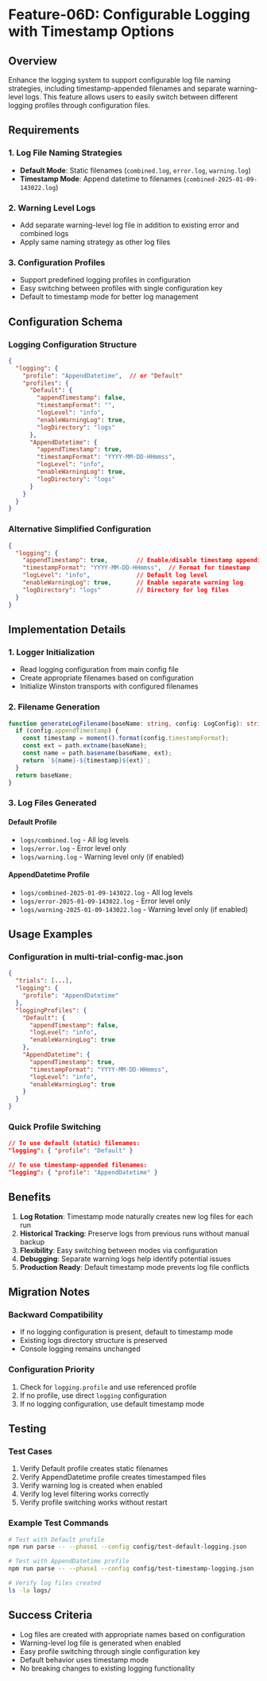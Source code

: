 # Feature-06D: Configurable Logging with Timestamp Options

## Overview
Enhance the logging system to support configurable log file naming strategies, including timestamp-appended filenames and separate warning-level logs. This feature allows users to easily switch between different logging profiles through configuration files.

## Requirements

### 1. Log File Naming Strategies
- **Default Mode**: Static filenames (`combined.log`, `error.log`, `warning.log`)
- **Timestamp Mode**: Append datetime to filenames (`combined-2025-01-09-143022.log`)

### 2. Warning Level Logs
- Add separate warning-level log file in addition to existing error and combined logs
- Apply same naming strategy as other log files

### 3. Configuration Profiles
- Support predefined logging profiles in configuration
- Easy switching between profiles with single configuration key
- Default to timestamp mode for better log management

## Configuration Schema

### Logging Configuration Structure
```json
{
  "logging": {
    "profile": "AppendDatetime",  // or "Default"
    "profiles": {
      "Default": {
        "appendTimestamp": false,
        "timestampFormat": "",
        "logLevel": "info",
        "enableWarningLog": true,
        "logDirectory": "logs"
      },
      "AppendDatetime": {
        "appendTimestamp": true,
        "timestampFormat": "YYYY-MM-DD-HHmmss",
        "logLevel": "info",
        "enableWarningLog": true,
        "logDirectory": "logs"
      }
    }
  }
}
```

### Alternative Simplified Configuration
```json
{
  "logging": {
    "appendTimestamp": true,        // Enable/disable timestamp appending
    "timestampFormat": "YYYY-MM-DD-HHmmss",  // Format for timestamp
    "logLevel": "info",             // Default log level
    "enableWarningLog": true,       // Enable separate warning log
    "logDirectory": "logs"          // Directory for log files
  }
}
```

## Implementation Details

### 1. Logger Initialization
- Read logging configuration from main config file
- Create appropriate filenames based on configuration
- Initialize Winston transports with configured filenames

### 2. Filename Generation
```typescript
function generateLogFilename(baseName: string, config: LogConfig): string {
  if (config.appendTimestamp) {
    const timestamp = moment().format(config.timestampFormat);
    const ext = path.extname(baseName);
    const name = path.basename(baseName, ext);
    return `${name}-${timestamp}${ext}`;
  }
  return baseName;
}
```

### 3. Log Files Generated

#### Default Profile
- `logs/combined.log` - All log levels
- `logs/error.log` - Error level only
- `logs/warning.log` - Warning level only (if enabled)

#### AppendDatetime Profile
- `logs/combined-2025-01-09-143022.log` - All log levels
- `logs/error-2025-01-09-143022.log` - Error level only
- `logs/warning-2025-01-09-143022.log` - Warning level only (if enabled)

## Usage Examples

### Configuration in multi-trial-config-mac.json
```json
{
  "trials": [...],
  "logging": {
    "profile": "AppendDatetime"
  },
  "loggingProfiles": {
    "Default": {
      "appendTimestamp": false,
      "logLevel": "info",
      "enableWarningLog": true
    },
    "AppendDatetime": {
      "appendTimestamp": true,
      "timestampFormat": "YYYY-MM-DD-HHmmss",
      "logLevel": "info",
      "enableWarningLog": true
    }
  }
}
```

### Quick Profile Switching
```json
// To use default (static) filenames:
"logging": { "profile": "Default" }

// To use timestamp-appended filenames:
"logging": { "profile": "AppendDatetime" }
```

## Benefits

1. **Log Rotation**: Timestamp mode naturally creates new log files for each run
2. **Historical Tracking**: Preserve logs from previous runs without manual backup
3. **Flexibility**: Easy switching between modes via configuration
4. **Debugging**: Separate warning logs help identify potential issues
5. **Production Ready**: Default timestamp mode prevents log file conflicts

## Migration Notes

### Backward Compatibility
- If no logging configuration is present, default to timestamp mode
- Existing logs directory structure is preserved
- Console logging remains unchanged

### Configuration Priority
1. Check for `logging.profile` and use referenced profile
2. If no profile, use direct `logging` configuration
3. If no logging configuration, use default timestamp mode

## Testing

### Test Cases
1. Verify Default profile creates static filenames
2. Verify AppendDatetime profile creates timestamped files
3. Verify warning log is created when enabled
4. Verify log level filtering works correctly
5. Verify profile switching works without restart

### Example Test Commands
```bash
# Test with Default profile
npm run parse -- --phase1 --config config/test-default-logging.json

# Test with AppendDatetime profile  
npm run parse -- --phase1 --config config/test-timestamp-logging.json

# Verify log files created
ls -la logs/
```

## Success Criteria
- Log files are created with appropriate names based on configuration
- Warning-level log file is generated when enabled
- Easy profile switching through single configuration key
- Default behavior uses timestamp mode
- No breaking changes to existing logging functionality